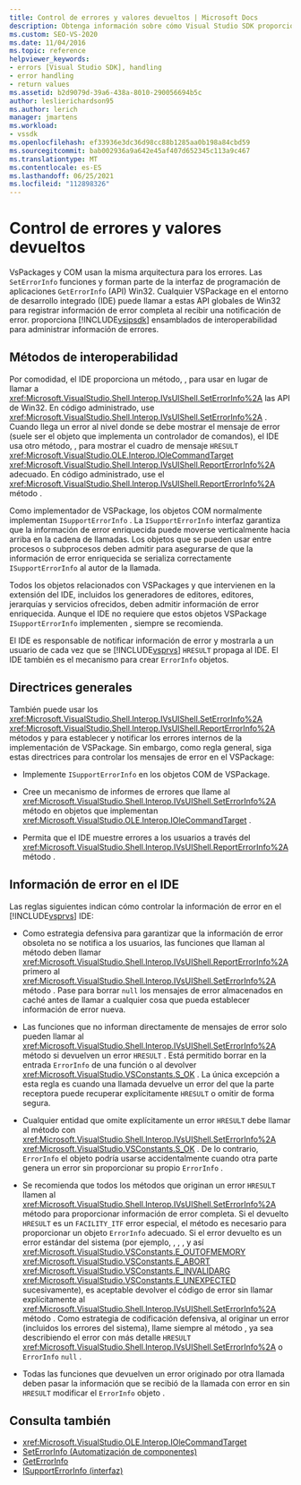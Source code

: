 ```yaml
---
title: Control de errores y valores devueltos | Microsoft Docs
description: Obtenga información sobre cómo Visual Studio SDK proporciona ensamblados de interoperabilidad para registrar información de error enriquez al recibir una notificación de error.
ms.custom: SEO-VS-2020
ms.date: 11/04/2016
ms.topic: reference
helpviewer_keywords:
- errors [Visual Studio SDK], handling
- error handling
- return values
ms.assetid: b2d9079d-39a6-438a-8010-290056694b5c
author: leslierichardson95
ms.author: lerich
manager: jmartens
ms.workload:
- vssdk
ms.openlocfilehash: ef33936e3dc36d98cc88b1285aa0b198a84cbd59
ms.sourcegitcommit: bab002936a9a642e45af407d652345c113a9c467
ms.translationtype: MT
ms.contentlocale: es-ES
ms.lasthandoff: 06/25/2021
ms.locfileid: "112898326"
---
```

# <a name="error-handling-and-return-values"></a>Control de errores y valores devueltos
VsPackages y COM usan la misma arquitectura para los errores. Las `SetErrorInfo` funciones y forman parte de la interfaz de programación de aplicaciones `GetErrorInfo` (API) Win32. Cualquier VSPackage en el entorno de desarrollo integrado (IDE) puede llamar a estas API globales de Win32 para registrar información de error completa al recibir una notificación de error. proporciona [!INCLUDE[vsipsdk](../extensibility/includes/vsipsdk_md.md)] ensamblados de interoperabilidad para administrar información de errores.

## <a name="interop-methods"></a>Métodos de interoperabilidad
 Por comodidad, el IDE proporciona un método, , para usar en lugar de llamar a <xref:Microsoft.VisualStudio.Shell.Interop.IVsUIShell.SetErrorInfo%2A> las API de Win32. En código administrado, use <xref:Microsoft.VisualStudio.Shell.Interop.IVsUIShell.SetErrorInfo%2A> . Cuando llega un error al nivel donde se debe mostrar el mensaje de error (suele ser el objeto que implementa un controlador de comandos), el IDE usa otro método, , para mostrar el cuadro de mensaje `HRESULT` <xref:Microsoft.VisualStudio.OLE.Interop.IOleCommandTarget> <xref:Microsoft.VisualStudio.Shell.Interop.IVsUIShell.ReportErrorInfo%2A> adecuado. En código administrado, use el <xref:Microsoft.VisualStudio.Shell.Interop.IVsUIShell.ReportErrorInfo%2A> método .

 Como implementador de VSPackage, los objetos COM normalmente implementan `ISupportErrorInfo` . La `ISupportErrorInfo` interfaz garantiza que la información de error enriquecida puede moverse verticalmente hacia arriba en la cadena de llamadas. Los objetos que se pueden usar entre procesos o subprocesos deben admitir para asegurarse de que la información de error enriquecida se serializa correctamente `ISupportErrorInfo` al autor de la llamada.

 Todos los objetos relacionados con VSPackages y que intervienen en la extensión del IDE, incluidos los generadores de editores, editores, jerarquías y servicios ofrecidos, deben admitir información de error enriquecida. Aunque el IDE no requiere que estos objetos VSPackage `ISupportErrorInfo` implementen , siempre se recomienda.

 El IDE es responsable de notificar información de error y mostrarla a un usuario de cada vez que se [!INCLUDE[vsprvs](../code-quality/includes/vsprvs_md.md)] `HRESULT` propaga al IDE. El IDE también es el mecanismo para crear `ErrorInfo` objetos.

## <a name="general-guidelines"></a>Directrices generales
 También puede usar los <xref:Microsoft.VisualStudio.Shell.Interop.IVsUIShell.SetErrorInfo%2A> <xref:Microsoft.VisualStudio.Shell.Interop.IVsUIShell.ReportErrorInfo%2A> métodos y para establecer y notificar los errores internos de la implementación de VSPackage. Sin embargo, como regla general, siga estas directrices para controlar los mensajes de error en el VSPackage:

- Implemente `ISupportErrorInfo` en los objetos COM de VSPackage.

- Cree un mecanismo de informes de errores que llame al <xref:Microsoft.VisualStudio.Shell.Interop.IVsUIShell.SetErrorInfo%2A> método en objetos que implementan <xref:Microsoft.VisualStudio.OLE.Interop.IOleCommandTarget> .

- Permita que el IDE muestre errores a los usuarios a través del <xref:Microsoft.VisualStudio.Shell.Interop.IVsUIShell.ReportErrorInfo%2A> método .

## <a name="error-information-in-the-ide"></a>Información de error en el IDE
 Las reglas siguientes indican cómo controlar la información de error en el [!INCLUDE[vsprvs](../code-quality/includes/vsprvs_md.md)] IDE:

- Como estrategia defensiva para garantizar que la información de error obsoleta no se notifica a los usuarios, las funciones que llaman al método deben llamar <xref:Microsoft.VisualStudio.Shell.Interop.IVsUIShell.ReportErrorInfo%2A> primero al <xref:Microsoft.VisualStudio.Shell.Interop.IVsUIShell.SetErrorInfo%2A> método . Pase para borrar `null` los mensajes de error almacenados en caché antes de llamar a cualquier cosa que pueda establecer información de error nueva.

- Las funciones que no informan directamente de mensajes de error solo pueden llamar al <xref:Microsoft.VisualStudio.Shell.Interop.IVsUIShell.SetErrorInfo%2A> método si devuelven un error `HRESULT` . Está permitido borrar en la entrada `ErrorInfo` de una función o al devolver <xref:Microsoft.VisualStudio.VSConstants.S_OK> . La única excepción a esta regla es cuando una llamada devuelve un error del que la parte receptora puede recuperar explícitamente `HRESULT` o omitir de forma segura.

- Cualquier entidad que omite explícitamente un error `HRESULT` debe llamar al método con <xref:Microsoft.VisualStudio.Shell.Interop.IVsUIShell.SetErrorInfo%2A> <xref:Microsoft.VisualStudio.VSConstants.S_OK> . De lo contrario, `ErrorInfo` el objeto podría usarse accidentalmente cuando otra parte genera un error sin proporcionar su propio `ErrorInfo` .

- Se recomienda que todos los métodos que originan un error `HRESULT` llamen al <xref:Microsoft.VisualStudio.Shell.Interop.IVsUIShell.SetErrorInfo%2A> método para proporcionar información de error completa. Si el devuelto `HRESULT` es un `FACILITY_ITF` error especial, el método es necesario para proporcionar un objeto `ErrorInfo` adecuado. Si el error devuelto es un error estándar del sistema (por ejemplo, , , , y así <xref:Microsoft.VisualStudio.VSConstants.E_OUTOFMEMORY> <xref:Microsoft.VisualStudio.VSConstants.E_ABORT> <xref:Microsoft.VisualStudio.VSConstants.E_INVALIDARG> <xref:Microsoft.VisualStudio.VSConstants.E_UNEXPECTED> sucesivamente), es aceptable devolver el código de error sin llamar explícitamente al <xref:Microsoft.VisualStudio.Shell.Interop.IVsUIShell.SetErrorInfo%2A> método . Como estrategia de codificación defensiva, al originar un error (incluidos los errores del sistema), llame siempre al método , ya sea describiendo el error con más detalle `HRESULT` <xref:Microsoft.VisualStudio.Shell.Interop.IVsUIShell.SetErrorInfo%2A> o `ErrorInfo` `null` .

- Todas las funciones que devuelven un error originado por otra llamada deben pasar la información que se recibió de la llamada con error en sin `HRESULT` modificar el `ErrorInfo` objeto .

## <a name="see-also"></a>Consulta también
- <xref:Microsoft.VisualStudio.OLE.Interop.IOleCommandTarget>
- [SetErrorInfo (Automatización de componentes)](/previous-versions/windows/desktop/api/oleauto/nf-oleauto-seterrorinfo)
- [GetErrorInfo](/previous-versions/windows/desktop/api/oleauto/nf-oleauto-geterrorinfo)
- [ISupportErrorInfo (interfaz)](/previous-versions/windows/desktop/api/oaidl/nn-oaidl-isupporterrorinfo)
